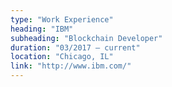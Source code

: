 ```yaml
---
type: "Work Experience"
heading: "IBM"
subheading: "Blockchain Developer"
duration: "03/2017 – current"
location: "Chicago, IL"
link: "http://www.ibm.com/"
---
```


 